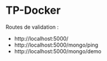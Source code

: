 # TP-Docker

Routes de validation :

- http://localhost:5000/
- http://localhost:5000/mongo/ping
- http://localhost:5000/mongo/demo
